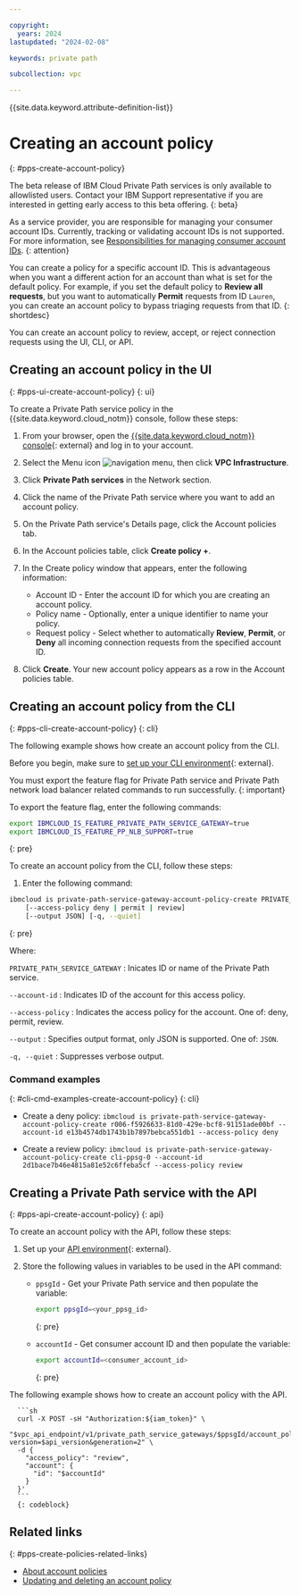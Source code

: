 ```yaml
---

copyright:
  years: 2024
lastupdated: "2024-02-08"

keywords: private path

subcollection: vpc

---
```


{{site.data.keyword.attribute-definition-list}}

# Creating an account policy
{: #pps-create-account-policy}

The beta release of IBM Cloud Private Path services is only available to allowlisted users. Contact your IBM Support representative if you are interested in getting early access to this beta offering.
{: beta}

As a service provider, you are responsible for managing your consumer account IDs. Currently, tracking or validating account IDs is not supported. For more information, see [Responsibilities for managing consumer account IDs](/docs/vpc?topic=vpc-pps-consumer-account-id-responsibilities&interface=ui).
{: attention}

You can create a policy for a specific account ID. This is advantageous when you want a different action for an account than what is set for the default policy. For example, if you set the default policy to **Review all requests**, but you want to automatically **Permit** requests from ID `Lauren`, you can create an account policy to bypass triaging requests from that ID.
{: shortdesc}

You can create an account policy to review, accept, or reject connection requests using the UI, CLI, or API.

## Creating an account policy in the UI
{: #pps-ui-create-account-policy}
{: ui}

To create a Private Path service policy in the {{site.data.keyword.cloud_notm}} console, follow these steps:

1. From your browser, open the [{{site.data.keyword.cloud_notm}} console](/login){: external} and log in to your account.
1. Select the Menu icon ![navigation menu](../icons/icon_hamburger.svg), then click **VPC Infrastructure**.
1. Click **Private Path services** in the Network section.
1. Click the name of the Private Path service where you want to add an account policy.
1. On the Private Path service's Details page, click the Account policies tab.
1. In the Account policies table, click **Create policy +**.
1. In the Create policy window that appears, enter the following information:

    * Account ID - Enter the account ID for which you are creating an account policy.
    * Policy name - Optionally, enter a unique identifier to name your policy.
    * Request policy - Select whether to automatically **Review**, **Permit**, or **Deny** all incoming connection requests from the specified account ID.
1. Click **Create**. Your new account policy appears as a row in the Account policies table.

## Creating an account policy from the CLI
{: #pps-cli-create-account-policy}
{: cli}

The following example shows how create an account policy from the CLI.

Before you begin, make sure to [set up your CLI environment](/docs/vpc?topic=vpc-set-up-environment&interface=cli){: external}.

You must export the feature flag for Private Path service and Private Path network load balancer related commands to run successfully.
{: important}

To export the feature flag, enter the following commands:

```sh
export IBMCLOUD_IS_FEATURE_PRIVATE_PATH_SERVICE_GATEWAY=true
export IBMCLOUD_IS_FEATURE_PP_NLB_SUPPORT=true
```
{: pre}

To create an account policy from the CLI, follow these steps:

1. Enter the following command:

```sh
ibmcloud is private-path-service-gateway-account-policy-create PRIVATE_PATH_SERVICE_GATEWAY --account-id ACCOUNT_ID
    [--access-policy deny | permit | review]
    [--output JSON] [-q, --quiet]
```
{: pre}

Where:

`PRIVATE_PATH_SERVICE_GATEWAY`
:   Inicates ID or name of the Private Path service.

`--account-id`
:   Indicates ID of the account for this access policy.

`--access-policy`
:   Indicates the access policy for the account. One of: deny, permit, review.

`--output`
:   Specifies output format, only JSON is supported. One of: `JSON`.

`-q, --quiet`
:   Suppresses verbose output.

### Command examples
{: #cli-cmd-examples-create-account-policy}
{: cli}

- Create a deny policy:
   `ibmcloud is private-path-service-gateway-account-policy-create r006-f5926633-81d0-429e-bcf8-91151ade00bf --account-id e13b4574db1743b1b7897bebca551db1 --access-policy deny`

- Create a review policy:
   `ibmcloud is private-path-service-gateway-account-policy-create cli-ppsg-0 --account-id 2d1bace7b46e4815a81e52c6ffeba5cf --access-policy review`

## Creating a Private Path service with the API
{: #pps-api-create-account-policy}
{: api}

To create an account policy with the API, follow these steps:

1. Set up your [API environment](/docs/vpc?topic=vpc-set-up-environment#api-prerequisites-setup){: external}.
1. Store the following values in variables to be used in the API command:

   * `ppsgId` - Get your Private Path service and then populate the variable:

      ```sh
      export ppsgId=<your_ppsg_id>
      ```
      {: pre}

   * `accountId` - Get consumer account ID and then populate the variable:

      ```sh
      export accountId=<consumer_account_id>
      ```
      {: pre}

The following example shows how to create an account policy with the API.

      ```sh
      curl -X POST -sH "Authorization:${iam_token}" \
      "$vpc_api_endpoint/v1/private_path_service_gateways/$ppsgId/account_policies?version=$api_version&generation=2" \
      -d {
        "access_policy": "review",
        "account": {
          "id": "$accountId"
        }
      }'
      ```
      {: codeblock}

## Related links
{: #pps-create-policies-related-links}

- [About account policies](/docs/vpc?topic=vpc-pps-about-account-policies&interface=ui)
- [Updating and deleting an account policy](/docs/vpc?topic=vpc-pps-update-account&interface=ui)
